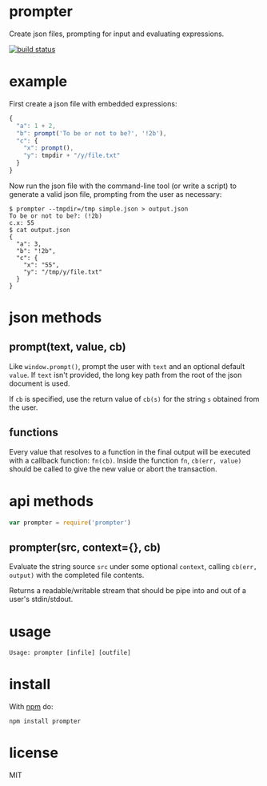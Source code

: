 prompter
========

Create json files, prompting for input and evaluating expressions.

[![build status](https://secure.travis-ci.org/substack/node-prompter.png)](http://travis-ci.org/substack/node-prompter)

example
=======

First create a json file with embedded expressions:

``` js
{
  "a": 1 + 2,
  "b": prompt('To be or not to be?', '!2b'),
  "c": {
    "x": prompt(),
    "y": tmpdir + "/y/file.txt"
  }
}
```

Now run the json file with the command-line tool (or write a script) to generate
a valid json file, prompting from the user as necessary:

```
$ prompter --tmpdir=/tmp simple.json > output.json
To be or not to be?: (!2b) 
c.x: 55
$ cat output.json
{
  "a": 3,
  "b": "!2b",
  "c": {
    "x": "55",
    "y": "/tmp/y/file.txt"
  }
}
```

json methods
============

prompt(text, value, cb)
-----------------------

Like `window.prompt()`, prompt the user with `text` and an optional default
`value`. If `text` isn't provided, the long key path from the root of the json
document is used.

If `cb` is specified, use the return value of `cb(s)` for the string `s`
obtained from the user.

functions
---------

Every value that resolves to a function in the final output will be executed with
a callback function: `fn(cb)`. Inside the function `fn`, `cb(err, value)` should
be called to give the new value or abort the transaction.

api methods
===========

``` js
var prompter = require('prompter')
```

prompter(src, context={}, cb)
-----------------------------

Evaluate the string source `src` under some optional `context`, calling
`cb(err, output)` with the completed file contents.

Returns a readable/writable stream that should be pipe into and out of a user's
stdin/stdout.

usage
=====

```
Usage: prompter [infile] [outfile]
```

install
=======

With [npm](http://npmjs.org) do:

```
npm install prompter
```

license
=======

MIT
